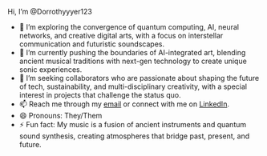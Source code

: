 Hi, I’m @Dorrothyyyer123
- 👀 I’m exploring the convergence of quantum computing, AI, neural networks, and creative digital arts, with a focus on interstellar communication and futuristic soundscapes.
- 🌱 I’m currently pushing the boundaries of AI-integrated art, blending ancient musical traditions with next-gen technology to create unique sonic experiences.
- 💞️ I’m seeking collaborators who are passionate about shaping the future of tech, sustainability, and multi-disciplinary creativity, with a special interest in projects that challenge the status quo.
- 📫 Reach me through my [email](mailto:dorrothyyyer@email.com) or connect with me on [LinkedIn](https://www.linkedin.com/in/dorrothyyyer).
- 😄 Pronouns: They/Them
- ⚡ Fun fact: My music is a fusion of ancient instruments and quantum sound synthesis, creating atmospheres that bridge past, present, and future.
